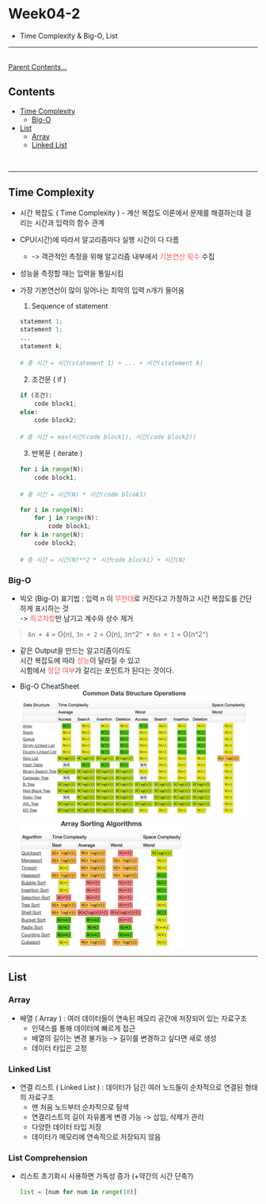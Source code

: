 # Week04-2
-   Time Complexity & Big-O, List

-----

<br>[Parent Contents...](../../../README.md/#til-today-i-learned)

## Contents
- [Time Complexity](#time-complexity)
    + [Big-O](#big-o)
- [List](#list)
    + [Array](#array)
    + [Linked List](#linked-list)

<br>

-----

## Time Complexity
-   시간 복잡도 ( Time Complexity ) - 계산 복잡도 이론에서 문제를 해결하는데 걸리는 시간과 입력의 함수 관계
-   CPU(시간)에 따라서 알고리즘마다 실행 시간이 다 다름
    +   -> 객관적인 측정을 위해 알고리즘 내부에서 <span style = "color:#FF5353;">기본연산 횟수</span> 수집
-   성능을 측정할 때는 입력을 통일시킴
-   가장 기본연산이 많이 일어나는 최악의 입력 n개가 들어옴

    1.  Sequence of statement
    ```python
    statement 1;
    statement 1;
    ...
    statement k;
    
    # 총 시간 = 시간(statement 1) + ... + 시간(statement k)
    ```
    

    2.  조건문 ( if )
    ```python
    if (조건):
        code block1;
    else:
        code block2;
    
    # 총 시간 = max(시간(code block1), 시간(code block2))
    ```

    3.  반복문 ( iterate )
    ```python
    for i in range(N):
        code block1;
    
    # 총 시간 = 시간(N) * 시간(code blcok1)
    ```
    ```python
    for i in range(N):
        for j in range(N):
            code block1;
    for k in range(N):
        code block2;
    
    # 총 시간 = 시간(N)**2 * 시간code block1) + 시간(N)
    ```

### Big-O
-   빅오 (Big-O) 표기법
: 입력 n 이 <span style = "color:#FF5353;">무한대</span>로 커진다고 가정하고 시간 복잡도를 간단하게 표시하는 것
<br> -> <span style = "color:#FF5353;">최고차항</span>만 남기고 계수와 상수 제거

>   `6n + 4` = O(n), `3n + 2` = O(n), `3`n^2^` + 6n + 1` = O(n^2^)

-   같은 Output을 만드는 알고리즘이라도
    <br>시간 복잡도에 따라 <span style = "color:#FF5353;">성능</span>이 달라질 수 있고
    <br>시험에서 <span style = "color:#FF5353;">정답 여부</span>가 갈리는 포인트가 된다는 것이다.

-   Big-O CheatSheet
    ![Common Data Structure Operations](assets/01.png)
    ![Array Sorting Algorithms](assets/02.png)
    
-----

## List

### Array
-   배열 ( Array ) : 여러 데이터들이 연속된 메모리 공간에 저장되어 있는 자료구조
    +   인덱스를 통해 데이터에 빠르게 접근
    +   배열의 길이는 변경 불가능 -> 길이를 변경하고 싶다면 새로 생성
    +   데이터 타입은 고정

### Linked List
-   연결 리스트 ( Linked List ) : 데이터가 담긴 여러 노드들이 순차적으로 연결된 형태의 자료구조
    +   맨 처음 노드부터 순차적으로 탐색
    +   연결리스트의 길이 자유롭게 변경 가능 -> 삽입, 삭제가 관리
    +   다양한 데이터 타입 저장
    +   데이터가 메모리에 연속적으로 저장되지 않음

### List Comprehension
-   리스트 초기화시 사용하면 가독성 증가 (+약간의 시간 단축?)
    ```python
    list = [num for num in range(10)]
    ```